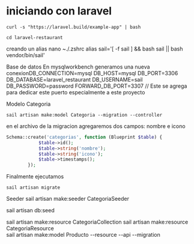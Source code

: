 # iniciando con laravel

    curl -s "https://laravel.build/example-app" | bash

    cd laravel-restaurant

creando un alias
    nano ~./.zshrc
    alias sail='[ -f sail ] && bash sail || bash vendor/bin/sail'

Base de datos
En mysqlworkbench generamos una nueva 
conexionDB_CONNECTION=mysql
    DB_HOST=mysql
    DB_PORT=3306
    DB_DATABASE=laravel_restaurant
    DB_USERNAME=sail
    DB_PASSWORD=password
    FORWARD_DB_PORT=3307 // Este se agrega para dedicar este puerto especialmente a este proyecto


Modelo Categoria
```
sail artisan make:model Categoria --migration --controller
```

en el archivo de la migracion agregaremos dos campos: nombre e icono
```php
Schema::create('categorias', function (Blueprint $table) {
            $table->id();
            $table->string('nombre');
            $table->string('icono');
            $table->timestamps();
        });
```

Finalmente ejecutamos 
```
sail artisan migrate
```

Seeder
sail artisan make:seeder CategoriaSeeder

 sail artisan db:seed 

sail artisan make:resource CategoriaCollection
sail artisan make:resource CategoriaResource  
sail artisan make:model Producto --resource --api --migration